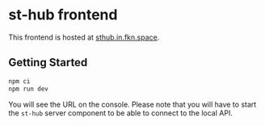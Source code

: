 # st-hub frontend

This frontend is hosted at [sthub.in.fkn.space](https://sthub.in.fkn.space).

## Getting Started

```bash
npm ci
npm run dev
```

You will see the URL on the console. Please note that you will have to start the `st-hub` server component to be able to connect to the local API.
